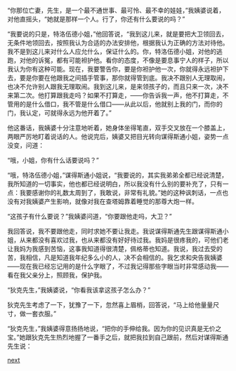 
“你那位亡妻，先生，是一个最不通世事、最可怜、最不幸的娃娃，”我姨婆说着，对他直摇头，“她就是那样一个人。行了，你还有什么要说的吗？”

“我要说的只是，特洛伍德小姐，”他回答说，“我到这儿来，就是要把大卫领回去，无条件地领回去，按照我认为合适的办法安排他，根据我认为正确的方法对待他。我不是到这儿来对什么人应允什么，保证什么的。你，特洛伍德小姐，对他的逃跑，对他的诉冤，都有可能袒护他。看你的态度，不像是要息事宁人的样子，所以我认为你有这种可能。现在，我要警告你，要是你袒护他一次，你就得永远袒护下去，要是你要在他跟我之间插手管事，那你就得管到底。我决不跟别人无理取闹，也决不允许别人跟我无理取闹。我到这儿来，是来领孩子的，而且只来一次，决不来第二次。他打算跟我走吗？如果不打算走，——你告诉我一声，他不打算走，不管用的是什么借口，我不管是什么借口——从此以后，他就别上我的门，而你的门，我认定，可就得永远为他开着了。”

他这番话，我姨婆十分注意地听着，她身体坐得笔直，双手交叉放在一个膝盖上，两眼严厉地盯着说话的人。他说完后，姨婆又把目光转向谋得斯通小姐，姿势一点没变，问道：

“哦，小姐，你有什么话要说吗？”

“哦，特洛伍德小姐，”谋得斯通小姐说，“我要说的，其实我弟弟全都已经说清楚，我所知道的一切事实，他也都已经说明白，所以我没有什么别的要补充了，只有一点：我要感谢你的礼数太周到了，我敢说，非常有礼貌。”她的这种讽刺话，一点也没有对我姨婆产生影响，就像对我在查塔姆靠着睡觉的那尊大炮一样。

“这孩子有什么要说？”我姨婆问道，“你要跟他走吗，大卫？”

我回答说，我不要跟他走，同时求她不要让我走。我说谋得斯通先生跟谋得斯通小姐，从来都没有喜欢过我，也从来都没有好好待过我。我妈是很疼我的，可他们老让我妈为我感到苦恼，这事我知道得很清楚，佩格蒂也知道。我说，我过去受的苦，我相信，凡是知道我年纪多么小的人，决不会相信的。我乞求和央告我姨婆——现在我已经忘记用的是什么字眼了，不过我记得那些字眼当时非常感动我——看在我父亲分上，照顾我，保护我。

“狄克先生，”我姨婆说，“你看我该拿这孩子怎么办？”

狄克先生考虑了一下，犹豫了一下，忽然喜上眉梢，回答说，“马上给他量量尺寸，做一套衣服。”

“狄克先生，”我姨婆得意扬扬地说，“把你的手伸给我。因为你的见识真是无价之宝。”她跟狄克先生热烈地握了一番手之后，就把我拉到自己跟前，然后对谋得斯通先生说：

[next](page197.md)
